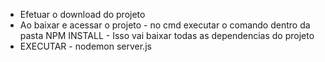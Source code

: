 - Efetuar o download do projeto
- Ao baixar e acessar o projeto - no cmd executar o comando dentro da pasta NPM INSTALL - Isso vai baixar todas as dependencias do projeto
- EXECUTAR - nodemon server.js
